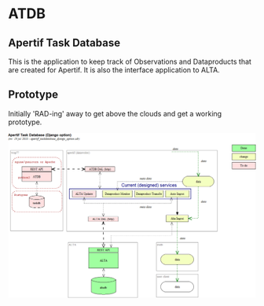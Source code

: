 # ATDB

Apertif Task Database
-

This is the application to keep track of Observations and Dataproducts that are created for Apertif.
It is also the interface application to ALTA.

Prototype
-
Initially 'RAD-ing' away to get above the clouds and get a working prototype.

<p align="center">
  <img src="https://github.com/vermaas/atdb/blob/master/docs/apertif_taskdatabase_django_option.png"/>
</p>
